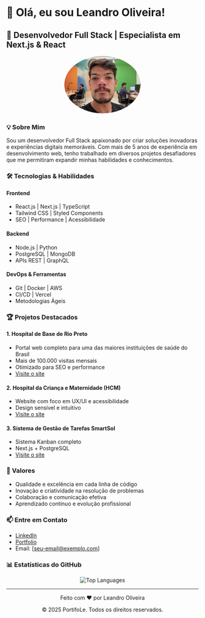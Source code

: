 # 👋 Olá, eu sou Leandro Oliveira!

## 🚀 Desenvolvedor Full Stack | Especialista em Next.js & React

<div align="center">
  <img src="https://raw.githubusercontent.com/leoliveira28/portifole/main/public/profile.JPG" alt="Leandro Oliveira" width="200" style="border-radius: 50%;"/>
</div>

### 💡 Sobre Mim

Sou um desenvolvedor Full Stack apaixonado por criar soluções inovadoras e experiências digitais memoráveis. Com mais de 5 anos de experiência em desenvolvimento web, tenho trabalhado em diversos projetos desafiadores que me permitiram expandir minhas habilidades e conhecimentos.

### 🛠️ Tecnologias & Habilidades

#### Frontend
- React.js | Next.js | TypeScript
- Tailwind CSS | Styled Components
- SEO | Performance | Acessibilidade

#### Backend
- Node.js | Python
- PostgreSQL | MongoDB
- APIs REST | GraphQL

#### DevOps & Ferramentas
- Git | Docker | AWS
- CI/CD | Vercel
- Metodologias Ágeis

### 🏆 Projetos Destacados

#### 1. Hospital de Base de Rio Preto
- Portal web completo para uma das maiores instituições de saúde do Brasil
- Mais de 100.000 visitas mensais
- Otimizado para SEO e performance
- [Visite o site](https://www.hospitaldebase.com.br)

#### 2. Hospital da Criança e Maternidade (HCM)
- Website com foco em UX/UI e acessibilidade
- Design sensível e intuitivo
- [Visite o site](https://www.hcmriopreto.com.br)

#### 3. Sistema de Gestão de Tarefas SmartSol
- Sistema Kanban completo
- Next.js + PostgreSQL
- [Visite o site](https://smartsol.v3vagenciacriativa.com.br)

### 🌟 Valores

- Qualidade e excelência em cada linha de código
- Inovação e criatividade na resolução de problemas
- Colaboração e comunicação efetiva
- Aprendizado contínuo e evolução profissional

### 📫 Entre em Contato

- [LinkedIn](https://www.linkedin.com/in/leandro-oliveira-28/)
- [Portfolio](http://lepimentel.dev.br)
- Email: [seu-email@exemplo.com]

### 📊 Estatísticas do GitHub

<div align="center">
  <img src="https://github-readme-stats.vercel.app/api/top-langs/?username=leoliveira28&layout=compact&theme=radical" alt="Top Languages"/>
</div>

---

<div align="center">
  <p>Feito com ❤️ por Leandro Oliveira</p>
  <p>© 2025 PortifoLe. Todos os direitos reservados.</p>
</div>
